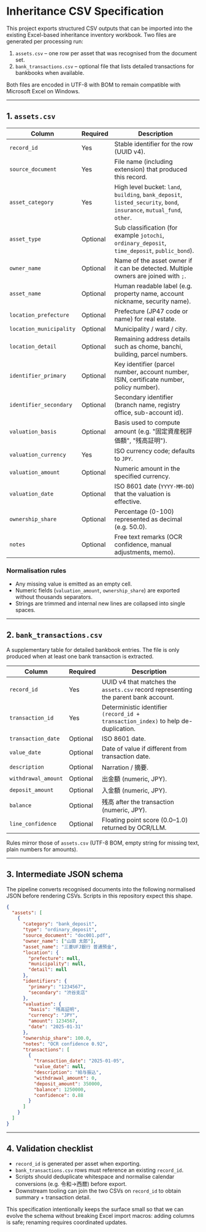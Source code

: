 ﻿# Inheritance CSV Specification

This project exports structured CSV outputs that can be imported into the existing Excel-based inheritance inventory workbook. Two files are generated per processing run:

1. `assets.csv` – one row per asset that was recognised from the document set.
2. `bank_transactions.csv` – optional file that lists detailed transactions for bankbooks when available.

Both files are encoded in UTF-8 with BOM to remain compatible with Microsoft Excel on Windows.

---

## 1. `assets.csv`

| Column | Required | Description |
| --- | --- | --- |
| `record_id` | Yes | Stable identifier for the row (UUID v4). |
| `source_document` | Yes | File name (including extension) that produced this record. |
| `asset_category` | Yes | High level bucket: `land`, `building`, `bank_deposit`, `listed_security`, `bond`, `insurance`, `mutual_fund`, `other`. |
| `asset_type` | Optional | Sub classification (for example `jotochi`, `ordinary_deposit`, `time_deposit`, `public_bond`). |
| `owner_name` | Optional | Name of the asset owner if it can be detected. Multiple owners are joined with `;`. |
| `asset_name` | Optional | Human readable label (e.g. property name, account nickname, security name). |
| `location_prefecture` | Optional | Prefecture (JP47 code or name) for real estate. |
| `location_municipality` | Optional | Municipality / ward / city. |
| `location_detail` | Optional | Remaining address details such as chome, banchi, building, parcel numbers. |
| `identifier_primary` | Optional | Key identifier (parcel number, account number, ISIN, certificate number, policy number). |
| `identifier_secondary` | Optional | Secondary identifier (branch name, registry office, sub-account id). |
| `valuation_basis` | Optional | Basis used to compute amount (e.g. "固定資産税評価額", "残高証明"). |
| `valuation_currency` | Yes | ISO currency code; defaults to `JPY`. |
| `valuation_amount` | Optional | Numeric amount in the specified currency. |
| `valuation_date` | Optional | ISO 8601 date (`YYYY-MM-DD`) that the valuation is effective. |
| `ownership_share` | Optional | Percentage (0-100) represented as decimal (e.g. 50.0). |
| `notes` | Optional | Free text remarks (OCR confidence, manual adjustments, memo). |

### Normalisation rules
- Any missing value is emitted as an empty cell.
- Numeric fields (`valuation_amount`, `ownership_share`) are exported without thousands separators.
- Strings are trimmed and internal new lines are collapsed into single spaces.

---

## 2. `bank_transactions.csv`

A supplementary table for detailed bankbook entries. The file is only produced when at least one bank transaction is extracted.

| Column | Required | Description |
| --- | --- | --- |
| `record_id` | Yes | UUID v4 that matches the `assets.csv` record representing the parent bank account. |
| `transaction_id` | Yes | Deterministic identifier `(record_id + transaction_index)` to help de-duplication. |
| `transaction_date` | Optional | ISO 8601 date. |
| `value_date` | Optional | Date of value if different from transaction date. |
| `description` | Optional | Narration / 摘要. |
| `withdrawal_amount` | Optional | 出金額 (numeric, JPY). |
| `deposit_amount` | Optional | 入金額 (numeric, JPY). |
| `balance` | Optional | 残高 after the transaction (numeric, JPY). |
| `line_confidence` | Optional | Floating point score (0.0–1.0) returned by OCR/LLM. |

Rules mirror those of `assets.csv` (UTF-8 BOM, empty string for missing text, plain numbers for amounts).

---

## 3. Intermediate JSON schema

The pipeline converts recognised documents into the following normalised JSON before rendering CSVs. Scripts in this repository expect this shape.

```json
{
  "assets": [
    {
      "category": "bank_deposit",
      "type": "ordinary_deposit",
      "source_document": "doc001.pdf",
      "owner_name": ["山田 太郎"],
      "asset_name": "三菱UFJ銀行 普通預金",
      "location": {
        "prefecture": null,
        "municipality": null,
        "detail": null
      },
      "identifiers": {
        "primary": "1234567",
        "secondary": "渋谷支店"
      },
      "valuation": {
        "basis": "残高証明",
        "currency": "JPY",
        "amount": 1234567,
        "date": "2025-01-31"
      },
      "ownership_share": 100.0,
      "notes": "OCR confidence 0.92",
      "transactions": [
        {
          "transaction_date": "2025-01-05",
          "value_date": null,
          "description": "給与振込",
          "withdrawal_amount": 0,
          "deposit_amount": 350000,
          "balance": 1250000,
          "confidence": 0.88
        }
      ]
    }
  ]
}
```

---

## 4. Validation checklist

- `record_id` is generated per asset when exporting.
- `bank_transactions.csv` rows must reference an existing `record_id`.
- Scripts should deduplicate whitespace and normalise calendar conversions (e.g. 令和→西暦) before export.
- Downstream tooling can join the two CSVs on `record_id` to obtain summary + transaction detail.

This specification intentionally keeps the surface small so that we can evolve the schema without breaking Excel import macros: adding columns is safe; renaming requires coordinated updates.
